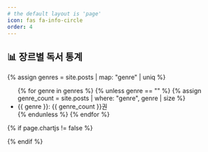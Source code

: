 ```yaml
---
# the default layout is 'page'
icon: fas fa-info-circle
order: 4
---
```


## 📊 장르별 독서 통계

{% assign genres = site.posts | map: "genre" | uniq %}

<ul>
  {% for genre in genres %}
    {% unless genre == "" %}
      {% assign genre_count = site.posts | where: "genre", genre | size %}
      <li>{{ genre }}: {{ genre_count }}권</li>
    {% endunless %}
  {% endfor %}
</ul>

<canvas id="genreChart" style="max-width: 100%; height: 300px;"></canvas>

<!-- Chart.js가 없을 때만 로드 -->
{% if page.chartjs != false %}
  <script src="https://cdn.jsdelivr.net/npm/chart.js@4.4.0"></script>
{% endif %}

<script>
  document.addEventListener('DOMContentLoaded', () => {
    const ctx = document.getElementById('genreChart').getContext('2d');
    
    // 장르별 데이터
    const genres = [{% for genre in site.posts | map: "genre" | uniq %}"{{ genre }}",{% endfor %}];
    const counts = [{% for genre in site.posts | map: "genre" | uniq %}{{ site.posts | where: "genre", genre | size }},{% endfor %}];

    if (genres.length === 0) {
      console.error("장르 데이터가 없습니다.");
      return;
    }

    // ModeToggle 중복 선언 방지
    if (typeof window.ModeToggle === "undefined") {
      window.ModeToggle = function() {
        console.log("모드 토글 실행");
      };
    }

    // 차트 생성
    new Chart(ctx, {
      type: 'bar',
      data: {
        labels: genres,
        datasets: [{
          label: '장르별 독서량',
          data: counts,
          backgroundColor: 'rgba(54, 162, 235, 0.5)',
          borderColor: 'rgba(54, 162, 235, 1)',
          borderWidth: 1
        }]
      },
      options: {
        responsive: true,
        maintainAspectRatio: false,  // 크기 자동 유지 설정을 비활성화
        aspectRatio: 2,  // 차트의 비율을 2:1로 설정
        scales: {
          y: { beginAtZero: true }
        }
      }
    });
  });
</script>

